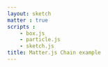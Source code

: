 ```yaml
---
layout: sketch
matter : true
scripts : 
    - box.js
    - particle.js
    - sketch.js
title: Matter.js Chain example
---
```

